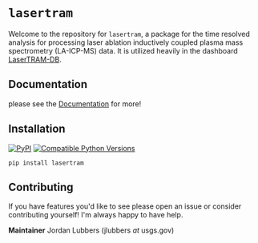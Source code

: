 # ```lasertram```

Welcome to the repository for `lasertram`, a package for the time resolved analysis for processing laser ablation inductively coupled plasma mass spectrometry (LA-ICP-MS) data. It is utilized heavily in the dashboard [LaserTRAM-DB](https://github.com/jlubbersgeo/laserTRAM-DB).

## Documentation

please see the [Documentation](https://code.usgs.gov/jlubbers/lasertram/-/wikis/Home) for more!

## Installation
[![PyPI](https://img.shields.io/pypi/v/lasertram.svg?style=flat)](https://pypi.python.org/pypi/lasertram)
[![Compatible Python Versions](https://img.shields.io/pypi/pyversions/lasertram.svg?style=flat)](https://pypi.org/project/lasertram/)
```
pip install lasertram
```

## Contributing

If you have features you'd like to see please open an issue or consider contributing yourself! I'm always happy to have help.

**Maintainer** Jordan Lubbers (jlubbers _at_ usgs.gov)
